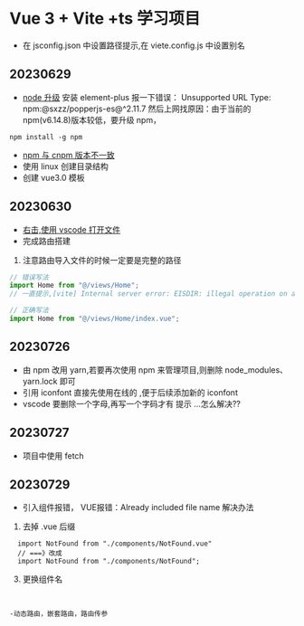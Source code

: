 # Vue 3 + Vite +ts 学习项目

- 在 jsconfig.json 中设置路径提示,在 viete.config.js 中设置别名

## 20230629

- [node 升级](https://blog.csdn.net/m0_56745001/article/details/129381751)
  安装 element-plus 报一下错误： Unsupported URL Type: npm:@sxzz/popperjs-es@^2.11.7
  然后上网找原因：由于当前的 npm(v6.14.8)版本较低，要升级 npm，

```
npm install -g npm
```

- [npm 与 cnpm 版本不一致](https://blog.csdn.net/weixin_43221910/article/details/124892665)
- 使用 linux 创建目录结构
- 创建 vue3.0 模板

## 20230630

- [右击,使用 vscode 打开文件](https://blog.csdn.net/kinghzking/article/details/126185822)
- 完成路由搭建

1. 注意路由导入文件的时候一定要是完整的路径

```js
// 错误写法
import Home from "@/views/Home";
// 一直提示,[vite] Internal server error: EISDIR: illegal operation on a directory, read

// 正确写法
import Home from "@/views/Home/index.vue";
```

## 20230726

- 由 npm 改用 yarn,若要再次使用 npm 来管理项目,则删除 node_modules、yarn.lock 即可
- 引用 iconfont 直接先使用在线的 ,便于后续添加新的 iconfont
- vscode 要删除一个字母,再写一个字码才有 提示 ...怎么解决??

## 20230727
- 项目中使用 fetch

## 20230729 
- 引入组件报错， VUE报错：Already included file name 解决办法
1. 去掉 .vue 后缀 
```
  import NotFound from "./components/NotFound.vue" 
  // ===》改成  
  import NotFound from "./components/NotFound";
```
3. 更换组件名
```


-动态路由，嵌套路由，路由传参

